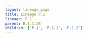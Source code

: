 ```yaml
---
layout: lineage_page
title: Lineage P.1
lineage: P.1
parent: B.1.1.28
children: ['P.1', 'P.1.1', 'P.1.2']
---
```

